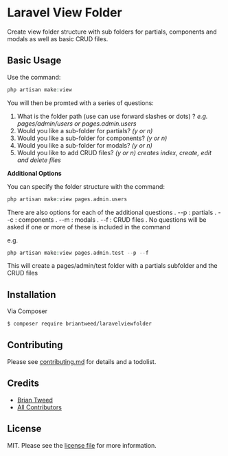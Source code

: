 # Laravel View Folder

Create view folder structure with sub folders for partials, components and modals as well as basic CRUD files.



## Basic Usage

Use the command: 
``` php
php artisan make:view
```

You will then be promted with a series of questions:
1. What is the folder path (use can use forward slashes or dots) ? *e.g. pages/admin/users or pages.admin.users*
2. Would you like a sub-folder for partials? *(y or n)*
3. Would you like a sub-folder for components? *(y or n)*
4. Would you like a sub-folder for modals? *(y or n)*
5. Would you like to add CRUD files? *(y or n) creates index, create, edit and delete files*


**Additional Options**

You can specify the folder structure with the command: 
``` php
php artisan make:view pages.admin.users
```
There are also options for each of the additional questions . 
--p : partials . 
--c : components . 
--m : modals . 
--f : CRUD files . 
No questions will be asked if one or more of these is included in the command

e.g.
``` php
php artisan make:view pages.admin.test --p --f
```

This will create a pages/admin/test folder with a partials subfolder and the CRUD files



## Installation

Via Composer

``` bash
$ composer require briantweed/laravelviewfolder
```



## Contributing

Please see [contributing.md](contributing.md) for details and a todolist.




## Credits

- [Brian Tweed][link-author]
- [All Contributors][link-contributors]




## License

MIT. Please see the [license file](license.md) for more information.

[ico-version]: https://img.shields.io/packagist/v/briantweed/laravelviewfolder.svg?style=flat-square
[ico-downloads]: https://img.shields.io/packagist/dt/briantweed/laravelviewfolder.svg?style=flat-square
[ico-travis]: https://img.shields.io/travis/briantweed/laravelviewfolder/master.svg?style=flat-square
[ico-styleci]: https://styleci.io/repos/12345678/shield

[link-packagist]: https://packagist.org/packages/briantweed/laravelviewfolder
[link-downloads]: https://packagist.org/packages/briantweed/laravelviewfolder
[link-travis]: https://travis-ci.org/briantweed/laravelviewfolder
[link-styleci]: https://styleci.io/repos/12345678
[link-author]: https://github.com/briantweed
[link-contributors]: ../../contributors]
